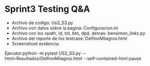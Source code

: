 # Sprint3 Testing Q&A

* Archivo de codigo: Us3_S3.py 
* Archivo con datos sobre la pagina: Configuracion.ini 
* Archivo con los xpath, id, txt, btn, dpd, demas: bensimon_links.py 
* Archivo del reporte de los testcase: DelfinoMilagros.html
* Screenshoot evidencia:


Ejecutor:python -m pytest US2_S3.py --html=Resultados/DelfinoMilagros.html --self-contained-html
pause
